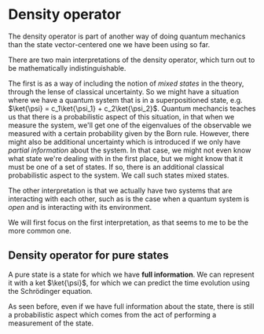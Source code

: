 # Density operator
The density operator is part of another way of doing quantum mechanics than the state vector-centered one we have been using so far.

There are two main interpretations of the density operator, which turn out to be mathematically indistinguishable.

The first is as a way of including the notion of *mixed states* in the theory, through the lense of classical uncertainty. So we might have a situation where we have a quantum system that is in a superpositioned state, e.g. $\ket{\psi} = c_1\ket{\psi_1} + c_2\ket{\psi_2}$. Quantum mechancis teaches us that there is a probabilistic aspect of this situation, in that when we measure the system, we'll get one of the eigenvalues of the observable we measured with a certain probability given by the Born rule. However, there might also be additional uncertainty which is introduced if we only have *partial information* about the system. In that case, we might not even know what state we're dealing with in the first place, but we might know that it must be one of a set of states. If so, there is an additional classical probabilistic aspect to the system. We call such states mixed states.

The other interpretation is that we actually have two systems that are interacting with each other, such as is the case when a quantum system is *open* and is interacting with its environment.

We will first focus on the first interpretation, as that seems to me to be the more common one.

## Density operator for pure states
A pure state is a state for which we have **full information**. We can represent it with a ket $\ket{\psi}$, for which we can predict the time evolution using the Schrödinger equation.

As seen before, even if we have full information about the state, there is still a probabilistic aspect which comes from the act of performing a measurement of the state.